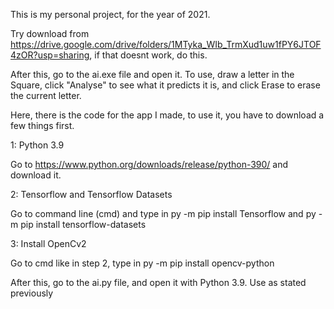 This is my personal project, for the year of 2021. 


Try download from https://drive.google.com/drive/folders/1MTyka_WIb_TrmXud1uw1fPY6JTOF4zOR?usp=sharing, if that doesnt work, do this.


After this, go to the ai.exe file and open it. 
To use, draw a letter in the Square, click "Analyse" to see what it predicts it is, and click Erase to erase the current letter.

Here, there is the code for the app I made, to use it, you have to download a few things first.

1: Python 3.9

Go to https://www.python.org/downloads/release/python-390/ and download it.

2: Tensorflow and Tensorflow Datasets

Go to command line (cmd) and type in 
py -m pip install Tensorflow
and
py -m pip install tensorflow-datasets

3: Install OpenCv2 

Go to cmd like in step 2, type in
py -m pip install opencv-python

After this, go to the ai.py file, and open it with Python 3.9.
Use as stated previously
